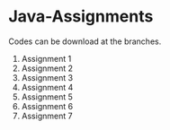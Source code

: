 # Java-Assignments
Codes can be download at the branches.
1. Assignment 1
2. Assignment 2
3. Assignment 3
4. Assignment 4
5. Assignment 5
6. Assignment 6
7. Assignment 7
